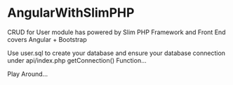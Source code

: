 AngularWithSlimPHP
==================

CRUD for User module has powered by Slim PHP Framework and Front End covers Angular + Bootstrap

Use user.sql to create your database and ensure your database connection under api/index.php getConnection() Function...

Play Around...

